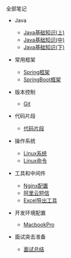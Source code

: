 全部笔记

* Java
  
  * [Java基础知识(上)](Java/basic1/java-basic-questions-01.md)
  * [Java基础知识(中)](Java/basic2/java-basic-questions-02.md)
  * [Java基础知识(下)](Java/basic3/java-basic-questions-03.md)

* 常用框架

  * [Spring框架](Java/Note-Aop.md)
  * [SpringBoot框架](Java/Note-SpringBoot.md)


* 版本控制

  * [Git](Java/Note-git.md)


* 代码片段

  * [代码片段](Java/Note-CodeSegment.md)


* 操作系统

  * [Linux系统](Java/Note-Linux.md)
  * [Linux命令](Java/Note-LinuxOrder.md)

  
* 工具和中间件

  * [Nginx配置](Java/Note-Nginx.md)
  * [阿里云短信](Java/Note-Sms.md)
  * [Excel导出工具](Java/middleware/Note-Jxls.md)



* 开发环境配置

  * [MacbookPro](Java/Note-MacbookPro.md)


* 面试突击准备

  * [面试总结](Java/Note-Interview.md)
